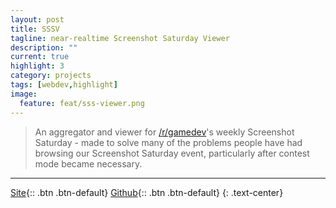 ```yaml
---
layout: post
title: SSSV
tagline: near-realtime Screenshot Saturday Viewer
description: ""
current: true
highlight: 3
category: projects
tags: [webdev,highlight]
image:
  feature: feat/sss-viewer.png
---
```


> An aggregator and viewer for [/r/gamedev](http://reddit.com/r/gamedev)'s weekly Screenshot Saturday - made to solve many of the problems people have had browsing our Screenshot Saturday event, particularly after contest mode became necessary.


---
[Site](http://sss.lemtzas.com){:: .btn .btn-default}
[Github](https://github.com/lemtzas/r-gamedev-screenshot-saturday){:: .btn .btn-default}
{: .text-center}

